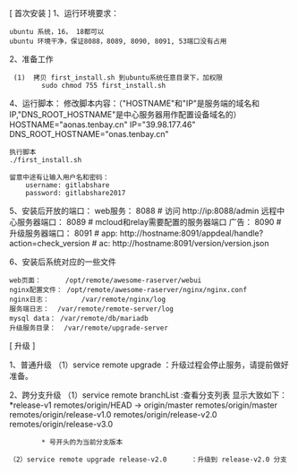 
[ 首次安装 ]
1、运行环境要求：

	ubuntu 系统，16， 18都可以
	ubuntu 环境干净，保证8088，8089, 8090, 8091, 53端口没有占用

2、准备工作

	 (1)  拷贝 first_install.sh 到ubuntu系统任意目录下，加权限
			sudo chmod 755 first_install.sh

4、运行脚本：
    修改脚本内容：（"HOSTNAME"和"IP"是服务端的域名和IP,"DNS_ROOT_HOSTNAME"是中心服务器用作配置设备域名的）
        HOSTNAME="aonas.tenbay.cn"
        IP="39.98.177.46"
        DNS_ROOT_HOSTNAME="onas.tenbay.cn"

    执行脚本
	./first_install.sh

	留意中途有让输入用户名和密码：
		username: gitlabshare
		password: gitlabshare2017

5、安装后开放的端口：
    web服务：               8088       # 访问  http://ip:8088/admin
    远程中心服务器端口：    8089       # mcloud和relay需要配置的服务器端口
    广告：                  8090       #
    升级服务器端口：        8091       # app: http://hostname:8091/appdeal/handle?action=check_version
                                       # ac:  http://hostname:8091/version/version.json

6、安装后系统对应的一些文件

	web页面：		/opt/remote/awesome-raserver/webui
	nginx配置文件： /opt/remote/awesome-raserver/nginx/nginx.conf
	nginx日志：		/var/remote/nginx/log
	服务端日志：	/var/remote/remote-server/log
	mysql data：	/var/remote/db/mariadb
	升级服务目录：  /var/remote/upgrade-server


[ 升级 ]

1、普通升级
	（1）service remote upgrade		：升级过程会停止服务，请提前做好准备。

2、跨分支升级
	（1）service remote branchList    :查看分支列表
			显示大致如下：
				*release-v1
				remotes/origin/HEAD -> origin/master
				remotes/origin/master
				remotes/origin/release-v1.0
				remotes/origin/release-v2.0
				remotes/origin/release-v3.0

			* 号开头的为当前分支版本

	（2）service remote upgrade release-v2.0		：升级到 release-v2.0 分支

